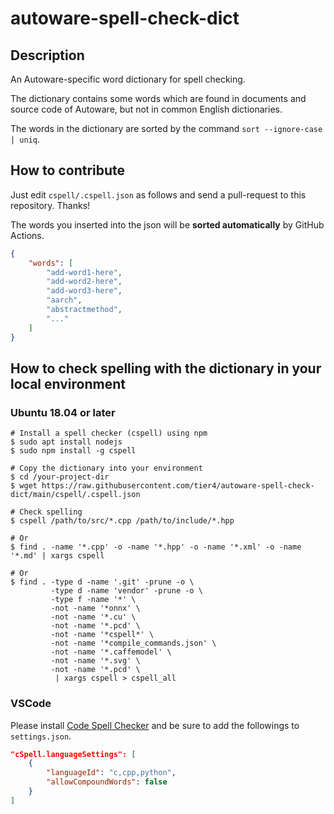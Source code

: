 # autoware-spell-check-dict

## Description

An Autoware-specific word dictionary for spell checking.

The dictionary contains some words which are found in documents and source code of Autoware, but not in common English dictionaries.

The words in the dictionary are sorted by the command `sort --ignore-case | uniq`.

## How to contribute

Just edit `cspell/.cspell.json` as follows and send a pull-request to this repository. Thanks!

The words you inserted into the json will be **sorted automatically** by GitHub Actions.

```json
{
    "words": [
        "add-word1-here",
        "add-word2-here",
        "add-word3-here",
        "aarch",
        "abstractmethod",
        "..."
    ]
}
```

## How to check spelling with the dictionary in your local environment

### Ubuntu 18.04 or later

```shell
# Install a spell checker (cspell) using npm
$ sudo apt install nodejs
$ sudo npm install -g cspell

# Copy the dictionary into your environment
$ cd /your-project-dir
$ wget https://raw.githubusercontent.com/tier4/autoware-spell-check-dict/main/cspell/.cspell.json

# Check spelling
$ cspell /path/to/src/*.cpp /path/to/include/*.hpp

# Or
$ find . -name '*.cpp' -o -name '*.hpp' -o -name '*.xml' -o -name '*.md' | xargs cspell

# Or
$ find . -type d -name '.git' -prune -o \
         -type d -name 'vendor' -prune -o \
         -type f -name '*' \
         -not -name '*onnx' \
         -not -name '*.cu' \
         -not -name '*.pcd' \
         -not -name '*cspell*' \
         -not -name '*compile_commands.json' \
         -not -name '*.caffemodel' \
         -not -name '*.svg' \
         -not -name '*.pcd' \
          | xargs cspell > cspell_all
```

### VSCode

Please install [Code Spell Checker](https://marketplace.visualstudio.com/items?itemName=streetsidesoftware.code-spell-checker) and be sure to add the followings to `settings.json`.

```json
"cSpell.languageSettings": [
    {
        "languageId": "c,cpp,python",
        "allowCompoundWords": false
    }
]
```
